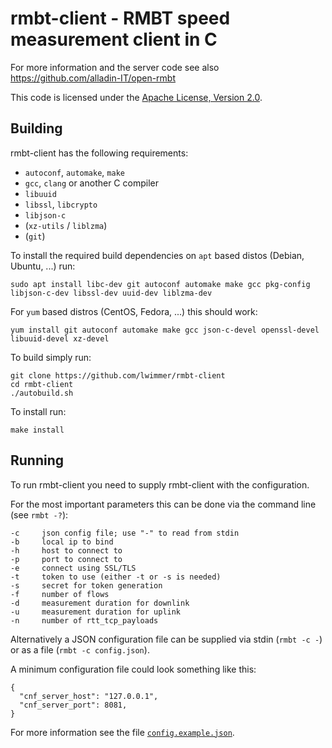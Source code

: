 rmbt-client - RMBT speed measurement client in C
===========

For more information and the server code see also https://github.com/alladin-IT/open-rmbt

This code is licensed under the [Apache License, Version 2.0](http://www.apache.org/licenses/LICENSE-2.0).

Building
--------

rmbt-client has the following requirements:

* `autoconf`, `automake`, `make`
* `gcc`, `clang` or another C compiler
* `libuuid`
* `libssl`, `libcrypto`
* `libjson-c`
* (`xz-utils` / `liblzma`)
* (`git`)

To install the required build dependencies on `apt` based distos (Debian, Ubuntu, ...) run:

```
sudo apt install libc-dev git autoconf automake make gcc pkg-config libjson-c-dev libssl-dev uuid-dev liblzma-dev
```

For `yum` based distros (CentOS, Fedora, ...) this should work:

```
yum install git autoconf automake make gcc json-c-devel openssl-devel libuuid-devel xz-devel
```

To build simply run:

```
git clone https://github.com/lwimmer/rmbt-client
cd rmbt-client
./autobuild.sh
```

To install run:
```
make install
```

Running
-------

To run rmbt-client you need to supply rmbt-client with the configuration.

For the most important parameters this can be done via the command line (see `rmbt -?`):

```
-c     json config file; use "-" to read from stdin
-b     local ip to bind
-h     host to connect to
-p     port to connect to
-e     connect using SSL/TLS
-t     token to use (either -t or -s is needed)
-s     secret for token generation
-f     number of flows
-d     measurement duration for downlink
-u     measurement duration for uplink
-n     number of rtt_tcp_payloads
```

Alternatively a JSON configuration file can be supplied via stdin (`rmbt -c -`) or as a file (`rmbt -c config.json`).

A minimum configuration file could look something like this:
```
{
  "cnf_server_host": "127.0.0.1",
  "cnf_server_port": 8081,
}
```

For more information see the file [`config.example.json`](config.example.json).
